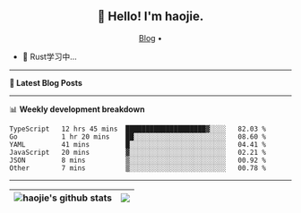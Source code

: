 <h2 align="center">👋 Hello! I'm haojie.</h2>
<p align="center">
  <a href="https://aoyouer.com">Blog</a> •
</p>


- 🔭 Rust学习中...


-------

**📝 Latest Blog Posts**


-------

📊 **Weekly development breakdown**
<!--START_SECTION:waka-->

```text
TypeScript   12 hrs 45 mins  ████████████████████▓░░░░   82.03 %
Go           1 hr 20 mins    ██░░░░░░░░░░░░░░░░░░░░░░░   08.60 %
YAML         41 mins         █░░░░░░░░░░░░░░░░░░░░░░░░   04.41 %
JavaScript   20 mins         ▓░░░░░░░░░░░░░░░░░░░░░░░░   02.21 %
JSON         8 mins          ▒░░░░░░░░░░░░░░░░░░░░░░░░   00.92 %
Other        7 mins          ▒░░░░░░░░░░░░░░░░░░░░░░░░   00.78 %
```

<!--END_SECTION:waka-->

-------



| <img align="center" src="https://github-readme-stats.vercel.app/api?username=haojie06&show_icons=true&theme=graywhite&show_icons=true&count_private=true&include_all_commits=true&hide_border=true" alt="haojie's github stats" /> | <img align="center" src="https://github-readme-stats.vercel.app/api/top-langs/?username=haojie06&layout=compact&theme=graywhite&hide_border=true&hide=css,html" /> |
| ------------- | ------------- |


